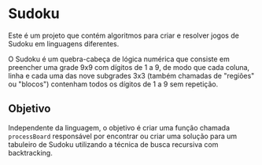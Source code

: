 # Sudoku

Este é um projeto que contém algoritmos para criar e resolver jogos de Sudoku em linguagens diferentes.

O Sudoku é um quebra-cabeça de lógica numérica que consiste em preencher uma grade 9x9 com dígitos de 1 a 9, de modo que cada coluna, linha e cada uma das nove subgrades 3x3 (também chamadas de "regiões" ou "blocos") contenham todos os dígitos de 1 a 9 sem repetição.

## Objetivo

Independente da linguagem, o objetivo é criar uma função chamada `processBoard` responsável por encontrar ou criar uma solução para um tabuleiro de Sudoku utilizando a técnica de busca recursiva com backtracking.
